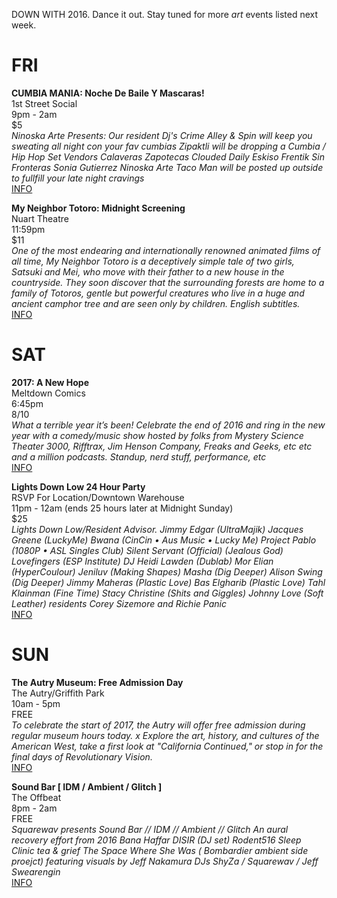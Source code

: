 DOWN WITH 2016. Dance it out. Stay tuned for more *art* events listed next week.

# FRI
**CUMBIA MANIA: Noche De Baile Y Mascaras!**  
1st Street Social  
9pm - 2am  
$5  
*Ninoska Arte Presents: Our resident Dj's Crime Alley & Spin will keep you sweating all night con your fav cumbias  Zipaktli will be dropping a Cumbia / Hip Hop Set
Vendors
 Calaveras Zapotecas
 Clouded Daily
 Eskiso Frentik
 Sin Fronteras
 Sonia Gutierrez
 Ninoska Arte
 Taco Man will be posted up outside to fullfill your late night cravings*  
 [INFO](https://www.facebook.com/events/393817504301889/)

 **My Neighbor Totoro: Midnight Screening**   
Nuart Theatre  
11:59pm  
$11  
*One of the most endearing and internationally renowned animated films of all time, My Neighbor Totoro is a deceptively simple tale of two girls, Satsuki and Mei, who move with their father to a new house in the countryside. They soon discover that the surrounding forests are home to a family of Totoros, gentle but powerful creatures who live in a huge and ancient camphor tree and are seen only by children. English subtitles.*  
[INFO](https://www.facebook.com/events/132030720603307/)  

# SAT

**2017: A New Hope**  
Meltdown Comics  
6:45pm   
$8/$10  
*What a terrible year it’s been! Celebrate the end of 2016 and ring in the new year with a comedy/music show hosted by folks from Mystery Science Theater 3000, Rifftrax, Jim Henson Company, Freaks and Geeks, etc etc and a million podcasts. Standup, nerd stuff, performance, etc*  
[INFO](http://holdmyticket.com/event/264198)  

**Lights Down Low 24 Hour Party**  
RSVP For Location/Downtown Warehouse  
11pm - 12am (ends 25 hours later at Midnight Sunday)  
$25  
*Lights Down Low/Resident Advisor.
Jimmy Edgar (UltraMajik)
Jacques Greene (LuckyMe)
Bwana (CinCin • Aus Music • Lucky Me)
Project Pablo (1080P • ASL Singles Club)
Silent Servant (Official) (Jealous God)
Lovefingers (ESP Institute)
DJ Heidi Lawden (Dublab)
Mor Elian (HyperCoulour)
Jeniluv (Making Shapes)
Masha (Dig Deeper)
Alison Swing (Dig Deeper)
Jimmy Maheras (Plastic Love)
Bas Elgharib (Plastic Love)
Tahl Klainman (Fine Time)
Stacy Christine (Shits and Giggles)
Johnny Love (Soft Leather)
residents Corey Sizemore and Richie Panic*  
[INFO](https://www.residentadvisor.net/event.aspx?906146)  

# SUN
**The Autry Museum: Free Admission Day**  
The Autry/Griffith Park  
10am - 5pm  
FREE  
*To celebrate the start of 2017, the Autry will offer free admission during regular museum hours today. x Explore the art, history, and cultures of the American West, take a first look at "California Continued," or stop in for the final days of Revolutionary Vision.*  
[INFO](https://theautry.org/events/special-events/open-and-free-new-year%E2%80%99s-day)  

**Sound Bar [ IDM / Ambient / Glitch ]**  
The Offbeat  
8pm - 2am  
FREE  
*Squarewav presents Sound Bar // IDM // Ambient // Glitch
An aural recovery effort from 2016
Bana Haffar
DISIR (DJ set)
Rodent516
Sleep Clinic
tea & grief
The Space Where She Was ( Bombardier ambient side proejct)
featuring visuals by Jeff Nakamura
DJs ShyZa / Squarewav / Jeff Swearengin*  
[INFO](https://www.facebook.com/events/215649348888285/)  
